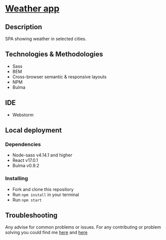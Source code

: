# [Weather app](https://Layrovell.github.io/weather-app)

## Description

SPA showing weather in selected cities.

## Technologies & Methodologies

* Sass
* BEM
* Cross-browser semantic & responsive layouts
* NPM
* Bulma

## IDE

* Webstorm

## Local deployment

### Dependencies
* Node-sass v4.14.1 and higher
* React v17.0.1
* Bulma v0.9.2

### Installing
* Fork and clone this repository
* Run `npm install` in your terminal
* Run `npm start`

## Troubleshooting

Any advise for common problems or issues.
For any contributing or problem solving you could find me [here]() and [here]()

